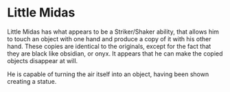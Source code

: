# Little Midas
Little Midas has what appears to be a Striker/Shaker ability, that allows him to touch an object with one hand and produce a copy of it with his other hand. These copies are identical to the originals, except for the fact that they are black like obsidian, or onyx. It appears that he can make the copied objects disappear at will.

He is capable of turning the air itself into an object, having been shown creating a statue.
